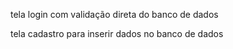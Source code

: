 tela login com validação direta do banco de dados

tela cadastro para inserir dados no banco de dados 
